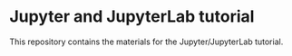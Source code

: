 # Jupyter and JupyterLab tutorial

This repository contains the materials for the Jupyter/JupyterLab tutorial.
